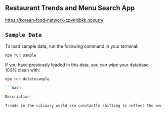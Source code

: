## Restaurant Trends and Menu Search App<br>
https://korean-food-network-cpvkitibkk.now.sh/

## `Sample Data`

To load sample data, run the following command in your terminal:

```bash
npm run sample
```

If you have previously loaded in this data, you can wipe your database 100% clean with:

```bash
npm run deletesample

```bash

Description

Trends in the culinary world are constantly shifting to reflect the ever-changing interests and needs of people. Keeping up with these trends is important to restaurant owners, chefs, and really anyone working in the foodservice industry. This app will help boost local business who are in the network.
